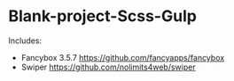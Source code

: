 # Blank-project-Scss-Gulp

Includes:
* Fancybox 3.5.7 https://github.com/fancyapps/fancybox
* Swiper https://github.com/nolimits4web/swiper
